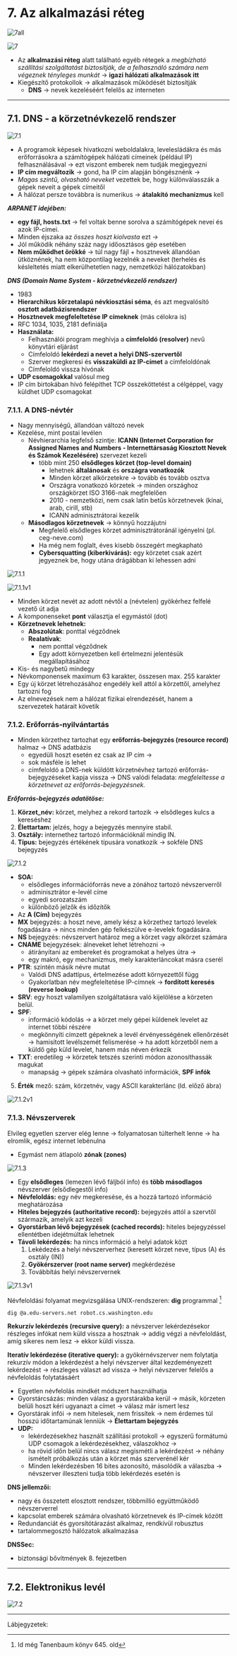 # 7. Az alkalmazási réteg

![7all](images/7all.png)

![7](images/7.png)

* Az **alkalmazási réteg** alatt található egyéb rétegek a *megbízható szállítási szolgáltatást biztosítják, de a felhasználó számára nem végeznek tényleges munkát* -> **igazi hálózati alkalmazások itt**
* Kiegészítő protokollok -> alkalmazások működését biztosítják
  * **DNS** -> nevek kezeléséért felelős az interneten

---

## 7.1. DNS - a körzetnévkezelő rendszer

![7.1](images/7.1.png)

* A programok képesek hivatkozni weboldalakra, levelesládákra és más erőforrásokra a számítógépek hálózati címeinek (például IP) felhasználásával -> ezt viszont emberek nem tudják megjegyezni
* **IP cím megváltozik** -> gond, ha IP cím alapján böngésznénk ->
* *Magas szintű, olvasható neveket* vezettek be, hogy különválasszák a gépek neveit a gépek címeitől
* A hálózat persze továbbra is numerikus -> **átalakító mechanizmus** kell

***ARPANET idejében:***
* **egy fájl, hosts.txt** -> fel voltak benne sorolva a számítógépek nevei és azok IP-címei.
* Minden éjszaka az *összes hoszt kiolvasta* ezt ->
* Jól működik néhány száz nagy időosztásos gép esetében
* **Nem működhet örökké** -> túl nagy fájl + hosztnevek állandóan ütköznének, ha nem központilag kezelnék a neveket (terhelés és késleltetés miatt elkerülhetetlen nagy, nemzetközi hálózatokban)

***DNS (Domain Name System - körzetnévkezelő rendszer)***
* 1983
* **Hierarchikus körzetalapú névkiosztási séma**, és azt megvalósító **osztott adatbázisrendszer**
* **Hosztnevek megfeleltetése IP címeknek** (más célokra is)
* RFC 1034, 1035, 2181 definiálja
* **Használata:**
  * Felhasználói program meghívja a **címfeloldó (resolver)** nevű könyvtári eljárást
  * Címfeloldó **lekérdezi a nevet a helyi DNS-szervertől**
  * Szerver megkeresi és **visszaküldi az IP-címet** a címfeloldónak
  * Címfeloldó vissza hívónak
* **UDP csomagokkal** valósul meg
* IP cím birtokában hívó felépíthet TCP összeköttetést a célgéppel, vagy küldhet UDP csomagokat

### 7.1.1. A DNS-névtér

* Nagy mennyiségű, állandóan változó nevek
* Kezelése, mint postai levélen
  * Névhierarchia legfelső szintje: **ICANN (Internet Corporation for Assigned Names and Numbers - Internettársaság Kiosztott Nevek és Számok Kezelésére)** szervezet kezeli
    * több mint 250 **elsődleges körzet (top-level domain)**
      * lehetnek **általánosak** és **országra vonatkozók**
      * Minden körzet alkörzetekre -> tovább és tovább osztva
      * Országra vonatkozó körzetek -> minden országhoz országkörzet ISO 3166-nak megfelelően
      * 2010 - nemzetközi, nem csak latin betűs körzetnevek (kínai, arab, cirill, stb)
      * ICANN adminisztrátorai kezelik
  * **Másodlagos körzetnevek** -> könnyű hozzájutni
    * Megfelelő elsődleges körzet adminisztrátoránál igényelni (pl. ceg-neve.com)
    * Ha még nem foglalt, éves kisebb összegért megkapható
    * **Cybersquatting (kiberkivárás):** egy körzetet csak azért jegyeznek be, hogy utána drágábban ki lehessen adni

![7.1.1](images/7.1.1.png)

![7.1.1v1](images/7.1.1v1.png)

* Minden körzet nevét az adott névtől a (névtelen) gyökérhez felfelé vezető út adja
* A komponenseket **pont** választja el egymástól (dot)
* **Körzetnevek lehetnek:**
  * **Abszolútak**: ponttal végződnek
  * **Realatívak**: 
    * nem ponttal végződnek
    * Egy adott környezetben kell értelmezni jelentésük megállapításához
* Kis- és nagybetű mindegy
* Névkomponensek maximum 63 karakter, összesen max. 255 karakter
* Egy új körzet létrehozásához engedély kell attól a körzettől, amelyhez tartozni fog
* Az elnevezések nem a hálózat fizikai elrendezését, hanem a szervezetek határait követik

### 7.1.2. Erőforrás-nyilvántartás

* Minden körzethez tartozhat egy **erőforrás-bejegyzés (resource record)** halmaz -> DNS adatbázis
  * egyedüli hoszt esetén ez csak az IP cím ->
  * sok másféle is lehet
  * címfeloldó a DNS-nek küldött körzetnévhez tartozó erőforrás-bejegyzéseket kapja vissza -> DNS valódi feladata: *megfeleltesse a körzetnevet az erőforrás-bejegyzésnek.*

***Erőforrás-bejegyzés adatötöse:***
1. **Körzet_név:** körzet, melyhez a rekord tartozik -> elsődleges kulcs a kereséshez
2. **Élettartam:** jelzés, hogy a bejegyzés mennyire stabil.
3. **Osztály:** internethez tartozó információknál mindig IN.
4. **Típus:** bejegyzés értékének típusára vonatkozik -> sokféle DNS bejegyzés

![7.1.2](images/7.1.2.jpg)

* **SOA:**
  * elsődleges információforrás neve a zónához tartozó névszerverről
  * adminisztrátor e-levél címe
  * egyedi sorozatszám
  * különböző jelzők és időzítők
* Az **A (Cím)** bejegyzés
* **MX** bejegyzés: a hoszt neve, amely kész a körzethez tartozó levelek fogadására -> nincs minden gép felkészülve e-levelek fogadására.
* **NS** bejegyzés: névszervert határoz meg a körzet vagy alkörzet számára
* **CNAME** bejegyzések: álneveket lehet létrehozni ->
  * átirányítani az embereket és programokat a helyes útra ->
  * egy makró, egy mechanizmus, mely karakterláncokat másra cserél
* **PTR**: szintén másik névre mutat
  * Valódi DNS adattípus, értelmezése adott környezettől függ
  * Gyakorlatban név megfeleltetése IP-címnek -> **fordított keresés (reverse lookup)**
* **SRV**: egy hoszt valamilyen szolgáltatásra való kijelölése a körzeten belül.
* **SPF**: 
  * információ kódolás -> a körzet mely gépei küldenek levelet az internet többi részére
  * megkönnyíti címzett gépeknek a levél érvényességének ellenőrzését -> hamisított levélszemét felismerése -> ha adott körzetből nem a küldő gép küld levelet, hanem más néven érkezik
* **TXT**: eredetileg -> körzetek tetszés szerinti módon azonosíthassák magukat
  * manapság -> gépek számára olvasható információk, **SPF infók**

5. **Érték** mező: szám, körzetnév, vagy ASCII karakterlánc (ld. előző ábra)

![7.1.2v1](images/7.1.2v1.jpg)

### 7.1.3. Névszerverek

Elvileg egyetlen szerver elég lenne -> folyamatosan túlterhelt lenne -> ha elromlik, egész internet lebénulna
* Egymást nem átlapoló **zónak (zones)**

![7.1.3](images/7.1.3.jpg)

* Egy **elsődleges** (lemezen lévő fáljból info) és **több másodlagos** névszerver (elsődlegestől info)
* **Névfeloldás:** egy név megkeresése, és a hozzá tartozó információ meghatározása
* **Hiteles bejegyzés (authoritative record):** bejegyzés attól a szervtől származik, amelyik azt kezeli
* **Gyorstárban lévő bejegyzések (cached records):** hiteles bejegyzéssel ellentétben idejétmúltak lehetnek
* **Távoli lekérdezés:** ha nincs információ a helyi adatok közt
  1. Lekédezés a helyi névszerverhez (keresett körzet neve, típus (A) és osztály (IN))
  2. **Gyökérszerver (root name server)** megkérdezése
  3. Továbbítás helyi névszervernek

![7.1.3v1](images/7.1.3v1.jpg)

Névfeloldási folyamat megvizsgálása UNIX-rendszeren: **dig** programmal [^1]

```dig @a.edu-servers.net robot.cs.washington.edu```

**Rekurzív lekérdezés (recursive query):** a névszerver lekérdezésekor részleges infókat nem küld vissza a hosztnak -> addig végzi a névfeloldást, amíg sikeres nem lesz -> ekkor küldi vissza.

**Iteratív lekérdezése (iterative query):** a gyökérnévszerver nem folytatja rekurzív módon a lekérdezést a helyi névszerver által kezdeményezett lekérdezést -> részleges választ ad vissza -> helyi névszerver felelős a névfeloldás folytatásáért

* Egyetlen névfelolás mindkét módszert használhatja
* Gyorstárcsázás: minden válasz a gyorstárakba kerül -> másik, körzeten belüli hoszt kéri ugyanazt a címet -> válasz már ismert lesz
* Gyorstárak infói -> nem hitelesek, nem frissítek -> nem érdemes túl hosszú időtartamúnak lenniük -> **Élettartam bejegyzés**
* **UDP:** 
  * lekérdezésekhez használt szállítási protokoll -> egyszerű formátumú UDP csomagok a lekérdezésekhez, válaszokhoz ->
  * ha rövid időn belül nincs válasz megismétli a lekérdezést -> néhány ismételt próbálkozás után a körzet más szerverénél kér
  * Minden lekérdezésben 16 bites azonosító, másolódik a válaszba -> névszerver illeszteni tudja több lekérdezés esetén is

**DNS jellemzői:**
* nagy és összetett elosztott rendszer, többmillió együttműködő névszerverrel
* kapcsolat emberek számára olvasható körzetnevek és IP-címek között
* Redundanciát és gyorsítótárazást alkalmaz, rendkívül robusztus
* tartalommegosztó hálózatok alkalmazása

**DNSSec:**
* biztonsági bővítmények 8. fejezetben

---

## 7.2. Elektronikus levél

![7.2](images/7.2.png)




---
Lábjegyzetek:
[^1]: ld még Tanenbaum könyv 645. old